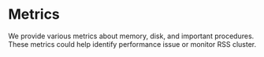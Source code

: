 # Metrics

We provide various metrics about memory, disk, and important procedures. These metrics could help identify performance
issue or monitor RSS cluster.
